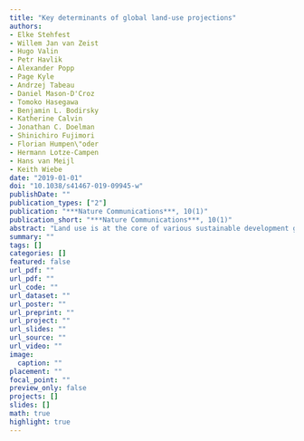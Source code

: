```yaml
---
title: "Key determinants of global land-use projections"
authors: 
- Elke Stehfest
- Willem Jan van Zeist
- Hugo Valin
- Petr Havlik
- Alexander Popp
- Page Kyle
- Andrzej Tabeau
- Daniel Mason-D'Croz
- Tomoko Hasegawa
- Benjamin L. Bodirsky
- Katherine Calvin
- Jonathan C. Doelman
- Shinichiro Fujimori
- Florian Humpen\"oder
- Hermann Lotze-Campen
- Hans van Meijl
- Keith Wiebe
date: "2019-01-01"
doi: "10.1038/s41467-019-09945-w"
publishDate: ""
publication_types: ["2"]
publication: "***Nature Communications***, 10(1)"
publication_short: "***Nature Communications***, 10(1)"
abstract: "Land use is at the core of various sustainable development goals. Long-term climate foresight studies have structured their recent analyses around five socio-economic pathways (SSPs), with consistent storylines of future macroeconomic and societal developments however, model quantification of these scenarios shows substantial heterogeneity in land-use projections. Here we build on a recently developed sensitivity approach to identify how future land use depends on six distinct socio-economic drivers (population, wealth, consumption preferences, agricultural productivity, land-use regulation, and trade) and their interactions. Spread across models arises mostly from diverging sensitivities to long-term drivers and from various representations of land-use regulation and trade, calling for reconciliation efforts and more empirical research. Most influential determinants for future cropland and pasture extent are population and agricultural efficiency. Furthermore, land-use regulation and consumption changes can play a key role in reducing both land use and food-security risks, and need to be central elements in sustainable development strategies."
summary: ""
tags: []
categories: []
featured: false
url_pdf: ""
url_pdf: ""
url_code: ""
url_dataset: ""
url_poster: ""
url_preprint: ""
url_project: ""
url_slides: ""
url_source: ""
url_video: ""
image: 
  caption: ""
placement: ""
focal_point: ""
preview_only: false
projects: []
slides: []
math: true
highlight: true
---
```

